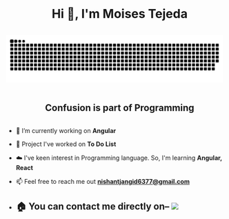 


<!--h1 without bottom border-->
<div id="user-content-toc">
  <ul align="center">
    <summary><h1 style="display: inline-block">Hi 👋, I'm Moises Tejeda</h1></summary>
  </ul>
</div>


<!--- snake -->
<div align="center">
  <img  src="https://github.com/1999AZZAR/1999AZZAR/blob/readme/resources/img/grid-snake.svg"
       alt="snake" /></a>
</div>


<!--h2 without bottom border-->
  <ul align="center">
    <summary><h2 style="display: inline-block">Confusion is part of Programming</h2></summary>
  </ul>
</div>


<!--Intro start-->
- 🔭 I’m currently working on **Angular**

- 🌱 Project I've worked on  **To Do List**

- ☁️ I've keen interest in Programming language. So, I'm learning **Angular, React**

- 📫 Feel free to reach me out **nishantjangid6377@gmail.com**

-   <h2> 🏠 You can contact me directly on– <img src="https://github.com/abdoachhoubi/abdoachhoubi/blob/main/gifs/Hi.gif" width="30"></h2>
<!--Intro end-->




